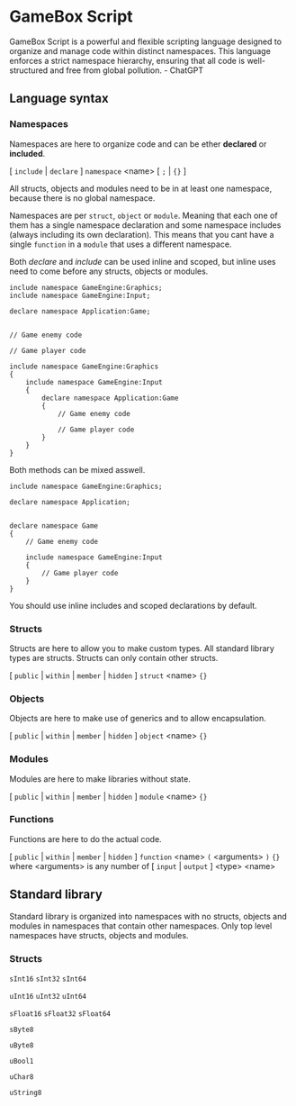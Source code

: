 # GameBox Script

GameBox Script is a powerful and flexible scripting language designed to organize and manage code within distinct namespaces. This language enforces a strict namespace hierarchy, ensuring that all code is well-structured and free from global pollution. - ChatGPT

## Language syntax

### Namespaces

Namespaces are here to organize code and can be ether **declared** or **included**.

[ `include` | `declare` ] `namespace` \<name\> [ `;` | `{}` ]

All structs, objects and modules need to be in at least one namespace, because there is no global namespace.

Namespaces are per `struct`, `object` or `module`. Meaning that each one of them has a single namespace declaration and some namespace includes (always including its own declaration). This means that you cant have a single `function` in a `module` that uses a different namespace.

Both *declare* and *include* can be used inline and scoped, but inline uses need to come before any structs, objects or modules.

```
include namespace GameEngine:Graphics;
include namespace GameEngine:Input;

declare namespace Application:Game;


// Game enemy code

// Game player code
```

```
include namespace GameEngine:Graphics
{
    include namespace GameEngine:Input
    {
        declare namespace Application:Game
        {
            // Game enemy code
            
            // Game player code
        }
    }
}

```

Both methods can be mixed asswell.

```
include namespace GameEngine:Graphics;

declare namespace Application;


declare namespace Game
{
    // Game enemy code
    
    include namespace GameEngine:Input
    {
        // Game player code
    }
}
```

You should use inline includes and scoped declarations by default.

### Structs

Structs are here to allow you to make custom types. All standard library types are structs. Structs can only contain other structs.

[ `public` | `within` | `member` | `hidden` ] `struct` \<name\> `{}`

### Objects

Objects are here to make use of generics and to allow encapsulation.

[ `public` | `within` | `member` | `hidden` ] `object` \<name\> `{}`

### Modules

Modules are here to make libraries without state.

[ `public` | `within` | `member` | `hidden` ] `module` \<name\> `{}`

### Functions

Functions are here to do the actual code.

[ `public` | `within` | `member` | `hidden` ] `function` \<name\> `(` \<arguments\> `)` `{}` where \<arguments\> is any number of [ `input` | `output` ] \<type\> \<name\>

## Standard library

Standard library is organized into namespaces with no structs, objects and modules in namespaces that contain other namespaces. Only top level namespaces have structs, objects and modules.

### Structs

`sInt16`
`sInt32`
`sInt64`

`uInt16`
`uInt32`
`uInt64`

`sFloat16`
`sFloat32`
`sFloat64`

`sByte8`

`uByte8`

`uBool1`

`uChar8`

`uString8`
